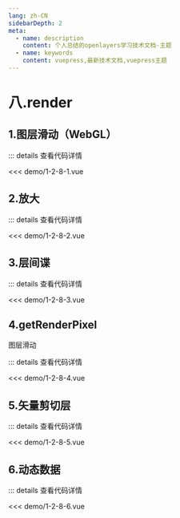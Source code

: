 ```yaml
---
lang: zh-CN
sidebarDepth: 2
meta:
  - name: description
    content: 个人总结的openlayers学习技术文档-主题
  - name: keywords
    content: vuepress,最新技术文档,vuepress主题
---
```


# 八.render

## 1.图层滑动（WebGL）

  <Container url="https://zhoubichuan.com/resume/?type=openlayers&name=1-2-8-1.vue" />

::: details 查看代码详情

<<< demo/1-2-8-1.vue

## 2.放大

  <Container url="https://zhoubichuan.com/resume/?type=openlayers&name=1-2-8-2.vue" />

::: details 查看代码详情

<<< demo/1-2-8-2.vue

## 3.层间谍

  <Container url="https://zhoubichuan.com/resume/?type=openlayers&name=1-2-8-3.vue" />

::: details 查看代码详情

<<< demo/1-2-8-3.vue

## 4.getRenderPixel

图层滑动

  <Container url="https://zhoubichuan.com/resume/?type=openlayers&name=1-2-8-4.vue" />

::: details 查看代码详情

<<< demo/1-2-8-4.vue

## 5.矢量剪切层

  <Container url="https://zhoubichuan.com/resume/?type=openlayers&name=1-2-8-5.vue" />

::: details 查看代码详情

<<< demo/1-2-8-5.vue

## 6.动态数据

  <Container url="https://zhoubichuan.com/resume/?type=openlayers&name=1-2-8-6.vue" />

::: details 查看代码详情

<<< demo/1-2-8-6.vue
